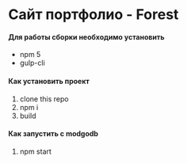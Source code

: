 # Сайт портфолио - Forest

#### Для работы сборки необходимо установить
* npm 5
* gulp-cli 

#### Как установить проект
1. clone this repo
2. npm i
3. build 

#### Как запустить с modgodb
1. npm start